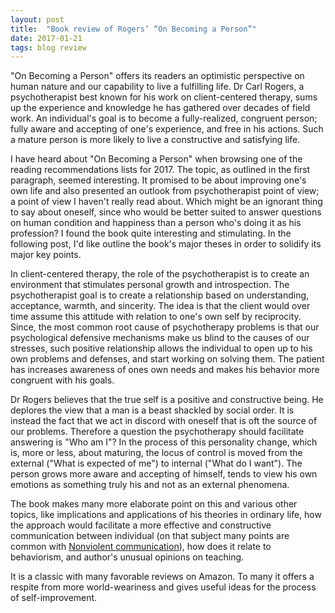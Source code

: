 ```yaml
---
layout: post
title:  "Book review of Rogers’ “On Becoming a Person”"
date: 2017-01-21
tags: blog review
---
```


"On Becoming a Person" offers its readers an optimistic perspective on human
nature and our capability to live a fulfilling life. Dr Carl Rogers, a
psychotherapist best known for his work on client-centered therapy, sums up the
experience and knowledge he has gathered over decades of field work. An
individual's goal is to become a fully-realized, congruent person; fully aware
and accepting of one's experience, and free in his actions. Such a mature
person is more likely to live a constructive and satisfying life.

I have heard about "On Becoming a Person" when browsing one of the reading
recommendations lists for 2017. The topic, as outlined in the first paragraph,
seemed interesting. It promised to be about improving one's own life and also
presented an outlook from psychotherapist point of view; a point of view I
haven't really read about. Which might be an ignorant thing to say about
oneself, since who would be better suited to answer questions on human
condition and happiness than a person who's doing it as his profession?
I found the book quite interesting and stimulating. In the following post, I'd
like outline the book's major theses in order to solidify its major key points.

In client-centered therapy, the role of the psychotherapist is to create an environment that stimulates personal growth and introspection. The psychotherapist goal is to create a relationship based on understanding, acceptance, warmth, and sincerity. The idea is that the client would over time assume this attitude with relation to one's own self by reciprocity.
Since, the most common root cause of psychotherapy problems is that our psychological defensive mechanisms make us blind to the causes of our stresses, such positive relationship allows the individual to open up to his own problems and defenses, and start working on solving them. The patient has increases awareness of ones own needs and makes his behavior more congruent with his goals.

Dr Rogers believes that the true self is a positive and constructive being. He deplores the view that a man is a beast shackled by social order.
It is instead the fact that we act in discord with oneself that is oft the source of our problems.
Therefore a question the psychotherapy should facilitate answering is "Who am I"?
In the process of this personality change, which is, more or less, about maturing, the locus of control is moved from the external ("What is expected of me") to internal ("What do I want"). The person grows more aware and accepting of himself, tends to view his own emotions as something truly his and not as an external phenomena.

The book makes many more elaborate point on this and various other topics, like implications and applications of his theories in ordinary life, how the approach would facilitate a more effective and constructive communication between individual (on that subject many points are common with [Nonviolent communication](https://goo.gl/Q7Ovcu)), how does it relate to behaviorism, and author's unusual opinions on teaching.

It is a classic with many favorable reviews on Amazon. To many it offers a respite from more world-weariness and gives useful ideas for the process of self-improvement.

